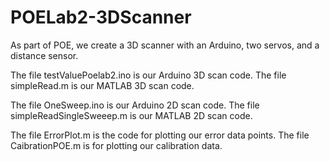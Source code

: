 # POELab2-3DScanner
As part of POE, we create a 3D scanner with an Arduino, two servos, and a distance sensor.

The file testValuePoelab2.ino is our Arduino 3D scan code.
The file simpleRead.m is our MATLAB 3D scan code.

The file OneSweep.ino is our Arduino 2D scan code.
The file simpleReadSingleSweeep.m is our MATLAB 2D scan code.

The file ErrorPlot.m is the code for plotting our error data points.
The file CaibrationPOE.m is for plotting our calibration data.
